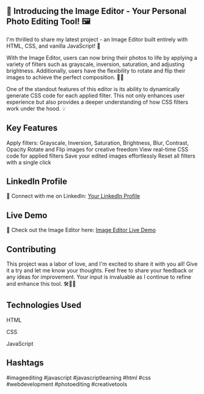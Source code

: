 ## 🎨 Introducing the Image Editor - Your Personal Photo Editing Tool! 🖼️

I'm thrilled to share my latest project - an Image Editor built entirely with HTML, CSS, and vanilla JavaScript! 🚀

With the Image Editor, users can now bring their photos to life by applying a variety of filters such as grayscale, inversion, saturation, and adjusting brightness. Additionally, users have the flexibility to rotate and flip their images to achieve the perfect composition. 🔄✨

One of the standout features of this editor is its ability to dynamically generate CSS code for each applied filter. This not only enhances user experience but also provides a deeper understanding of how CSS filters work under the hood. 💡

## Key Features 

Apply filters: Grayscale, Inversion, Saturation, Brightness, Blur, Contrast, Opacity
Rotate and Flip images for creative freedom
View real-time CSS code for applied filters
Save your edited images effortlessly
Reset all filters with a single click

## LinkedIn Profile
🔗 Connect with me on LinkedIn: [Your LinkedIn Profile](https://www.linkedin.com/in/deepraj-ghadashi-1b4aa2200/)

## Live Demo

🔗 Check out the Image Editor here: [Image Editor Live Demo](https://image-editor-five-fawn.vercel.app/)

## Contributing
This project was a labor of love, and I'm excited to share it with you all! Give it a try and let me know your thoughts. Feel free to share your feedback or any ideas for improvement. Your input is invaluable as I continue to refine and enhance this tool. 🛠️👩‍💻

## Technologies Used
HTML

CSS

JavaScript

## Hashtags
#imageediting #javascript #javascriptlearning #html #css #webdevelopment #photoediting #creativetools
